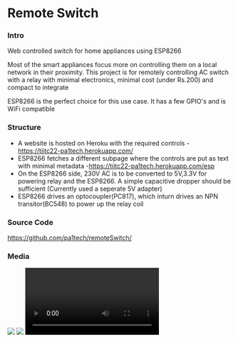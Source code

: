 # Remote Switch

### Intro
Web controlled switch for home appliances using ESP8266

Most of the smart appliances focus more on controlling them on a local network in their proximity. This project is for remotely controlling AC switch with a relay with minimal electronics, minimal cost (under Rs.200) and compact to integrate

ESP8266 is the perfect choice for this use case. It has a few GPIO's and is WiFi compatible

### Structure
* A website is hosted on Heroku with the required controls - https://tiitc22-pa1tech.herokuapp.com/
* ESP8266 fetches a different subpage where the controls are put as text with minimal metadata -https://tiitc22-pa1tech.herokuapp.com/esp
* On the ESP8266 side, 230V AC is to be converted to 5V,3.3V for powering relay and the ESP8266. A simple capacitive dropper should be sufficient (Currently used a seperate 5V adapter)
* ESP8266 drives an optocoupler(PC817), which inturn drives an NPN transitor(BC548) to power up the relay coil

### Source Code
https://github.com/pa1tech/remoteSwitch/

### Media
<img src="https://pa1tech.github.io/remoteSwitch/assets/cir1.jpg" />
<img src="https://pa1tech.github.io/remoteSwitch/assets/cir2.jpg" />
<video controls>
  <source src="https://pa1tech.github.io/remoteSwitch/assets/demo.mp4" type="video/mp4">
</video>
